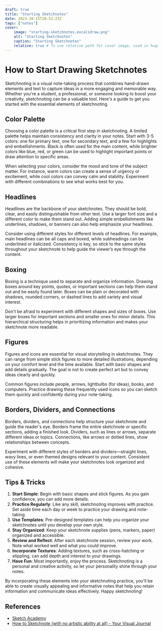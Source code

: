 ```yaml
---
draft: true
title: "Starting Sketchnotes"
date: 2023-10-15T20:53:23Z
tags: ["notes"]
cover:
    image: "starting-sketchnotes.excalidraw.png"
    alt: "Starting Sketchnotes"
    caption: "Starting Sketchnotes"
    relative: true # To use relative path for cover image, used in hugo Page-bundles
---
```

# How to Start Drawing Sketchnotes

Sketchnoting is a visual note-taking process that combines hand-drawn elements and text to capture ideas in a more engaging and memorable way. Whether you're a student, a professional, or someone looking to boost your creativity, sketchnoting can be a valuable tool. Here's a guide to get you started with the essential elements of sketchnoting.

## Color Palette

Choosing a color palette is a critical first step in sketchnoting. A limited palette helps maintain consistency and clarity in your notes. Start with 3-5 colors: one for primary text, one for secondary text, and a few for highlights and embellishments. Black is often used for the main content, while brighter colors like blue, red, or green can be used to highlight important points or draw attention to specific areas.

When selecting your colors, consider the mood and tone of the subject matter. For instance, warm colors can create a sense of urgency or excitement, while cool colors can convey calm and stability. Experiment with different combinations to see what works best for you.

## Headlines

Headlines are the backbone of your sketchnotes. They should be bold, clear, and easily distinguishable from other text. Use a larger font size and a different color to make them stand out. Adding simple embellishments like underlines, shadows, or banners can also help emphasize your headlines.

Consider using different styles for different levels of headlines. For example, main headlines can be all caps and boxed, while subheadings can be underlined or italicized. Consistency is key, so stick to the same styles throughout your sketchnote to help guide the viewer’s eye through the content.

## Boxing

Boxing is a technique used to separate and organize information. Drawing boxes around key points, quotes, or important sections can help them stand out and be easily found later. Boxes can be plain or decorated with shadows, rounded corners, or dashed lines to add variety and visual interest.

Don't be afraid to experiment with different shapes and sizes of boxes. Use larger boxes for important sections and smaller ones for minor details. This hierarchical structuring helps in prioritizing information and makes your sketchnote more readable.

## Figures

Figures and icons are essential for visual storytelling in sketchnotes. They can range from simple stick figures to more detailed illustrations, depending on your comfort level and the time available. Start with basic shapes and add details gradually. The goal is not to create perfect art but to convey ideas clearly and quickly.

Common figures include people, arrows, lightbulbs (for ideas), books, and computers. Practice drawing these frequently used icons so you can sketch them quickly and confidently during your note-taking.

## Borders, Dividers, and Connections

Borders, dividers, and connections help structure your sketchnote and guide the reader's eye. Borders frame the entire sketchnote or specific sections, adding a finished look. Dividers, such as lines or arrows, separate different ideas or topics. Connections, like arrows or dotted lines, show relationships between concepts.

Experiment with different styles of borders and dividers—straight lines, wavy lines, or even themed designs relevant to your content. Consistent use of these elements will make your sketchnotes look organized and cohesive.

## Tips & Tricks

1. **Start Simple**: Begin with basic shapes and stick figures. As you gain confidence, you can add more details.
2. **Practice Regularly**: Like any skill, sketchnoting improves with practice. Set aside time each day or week to practice your drawing and note-taking.
3. **Use Templates**: Pre-designed templates can help you organize your sketchnotes until you develop your own style.
4. **Stay Organized**: Keep your sketchnote supplies (pens, markers, paper) organized and accessible.
5. **Review and Reflect**: After each sketchnote session, review your work. Note what worked well and what you could improve.
6. **Incorporate Textures**: Adding textures, such as cross-hatching or stippling, can add depth and interest to your drawings.
7. **Have Fun**: Most importantly, enjoy the process. Sketchnoting is a personal and creative activity, so let your personality shine through your notes.

By incorporating these elements into your sketchnoting practice, you'll be able to create visually appealing and informative notes that help you retain information and communicate ideas effectively. Happy sketchnoting!

## References

- [Sketch Academy](https://courses.sketchacademy.com/)
- [How to Sketchnote (with no artistic ability at all) - Your Visual Journal](https://yourvisualjournal.com/how-to-sketchnote/)
